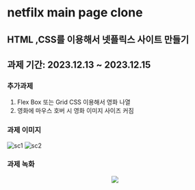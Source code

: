 # netfilx main page clone

## HTML ,CSS를 이용해서 넷플릭스 사이트 만들기

## 과제 기간: 2023.12.13 ~ 2023.12.15

### 추가과제
1. Flex Box 또는 Grid CSS 이용해서 영화 나열
2. 영화에 마우스 호버 시 영화 이미지 사이즈 커짐

### 과제 이미지
![sc1](https://github.com/kimsudang/netfilx-main/assets/143993211/ad601f54-6f50-481e-ba38-3f6261745eb2)
![sc2](https://github.com/kimsudang/netfilx-main/assets/143993211/d1e69a01-3df1-42d3-99d6-13a0a4054055)

### 과제 녹화
<p align="center">
    <img src="/img/netflix_pbl.gif">
</p>